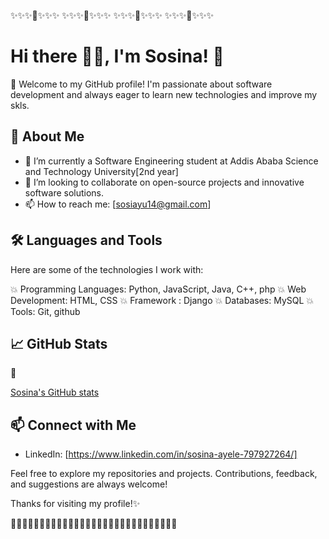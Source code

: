 ✨✨✨🌝✨✨✨  ✨✨✨🌝✨✨✨  ✨✨✨🌝✨✨✨   ✨✨✨🌝✨✨✨   

# Hi there 🙋‍♀️, I'm Sosina! 👋

🥰 Welcome to my GitHub profile! I'm passionate about software development and always eager to learn new technologies and improve my skls.

## 🚀 About Me

- 🌱 I’m currently a Software Engineering student at Addis Ababa Science and Technology University[2nd year]
- 👯 I’m looking to collaborate on open-source projects and innovative software solutions.
- 📫 How to reach me: [sosiayu14@gmail.com]

## 🛠️ Languages and Tools

Here are some of the technologies I work with:

💥 Programming Languages: Python, JavaScript, Java, C++, php
💥 Web Development: HTML, CSS
💥 Framework : Django
💥 Databases: MySQL
💥 Tools: Git, github

## 📈 GitHub Stats

🙈

[Sosina's GitHub stats](https://github-readme-stats.vercel.app/api?username=sosina14&show_icons=true&theme=radical)

## 📫 Connect with Me

- LinkedIn: [https://www.linkedin.com/in/sosina-ayele-797927264/]


Feel free to explore my repositories and projects. Contributions, feedback, and suggestions are always welcome!

Thanks for visiting my profile!✨

👋👋👋👋👋👋👋👋👋👋👋👋👋👋👋👋👋👋👋👋👋👋👋👋👋👋👋👋👋
